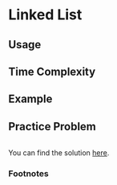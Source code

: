 # Linked List

## Usage

## Time Complexity

## Example

## Practice Problem
````python

````
You can find the solution [here](solution.py).
### Footnotes
[^1]: []()
[^2]: []()
[^3]: []()
[^4]: []()
[^5]: []()